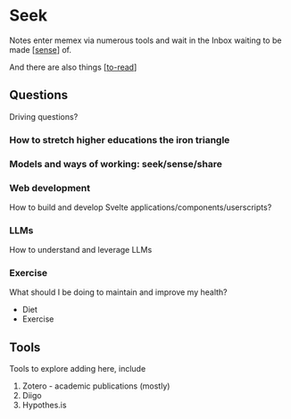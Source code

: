 # Seek

Notes enter memex via numerous tools and wait in the Inbox waiting to be made [[sense]] of.

And there are also things [[to-read]]

## Questions

Driving questions? 

### How to stretch higher educations the iron triangle
### Models and ways of working: seek/sense/share 


### Web development

How to build and develop Svelte applications/components/userscripts?

### LLMs 

How to understand and leverage LLMs

### Exercise 

What should I be doing to maintain and improve my health?

- Diet 
- Exercise 

## Tools

Tools to explore adding here, include

1. Zotero - academic publications (mostly)
2. Diigo
3. Hypothes.is

[//begin]: # "Autogenerated link references for markdown compatibility"
[sense]: ../sense/sense "Sense"
[to-read]: to-read "To read"
[//end]: # "Autogenerated link references"